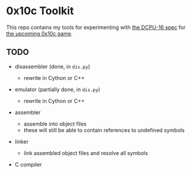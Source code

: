 # 0x10c Toolkit

This repo contains my tools for experimenting with [the DCPU-16 spec](http://0x10c.com/doc/dcpu-16.txt) for [the upcoming 0x10c game](http://0x10c.com/).

## TODO

- disassembler (done, in `dis.py`)
	- rewrite in Cython or C++
	
- emulator (partially done, in `dis.py`)
	- rewrite in Cython or C++
	
- assembler
	- assemble into object files
	- these will still be able to contain references to undefined symbols
	
- linker
	- link assembled object files and resolve all symbols

- C compiler
